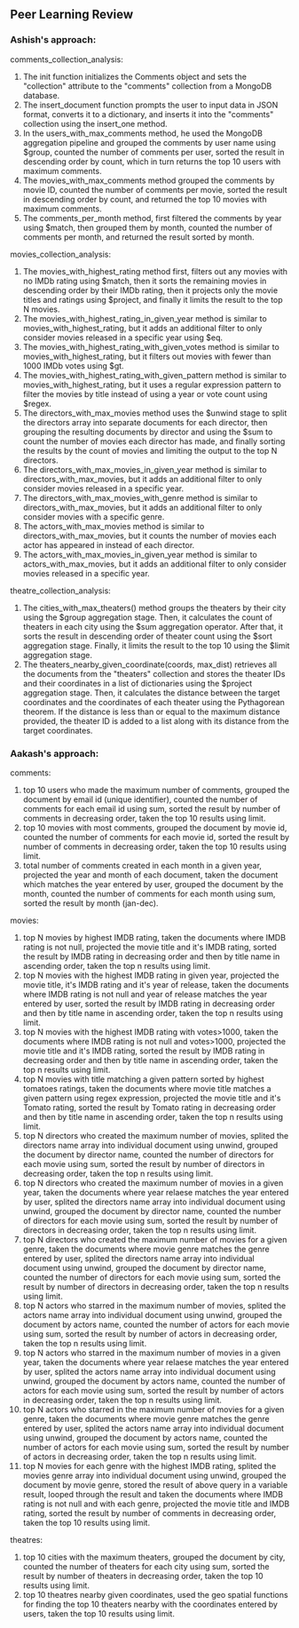 ## Peer Learning Review

### Ashish's approach:

comments_collection_analysis:
1. The init function initializes the Comments object and sets the "collection" attribute to the "comments" collection from a MongoDB database.
2. The insert_document function prompts the user to input data in JSON format, converts it to a dictionary, and inserts it into the "comments" collection using the insert_one method.
3. In the users_with_max_comments method, he used the MongoDB aggregation pipeline and grouped the comments by user name using $group, counted the number of comments per user, sorted the result in descending order by count, which in turn returns the top 10 users with maximum comments.
4. The movies_with_max_comments method grouped the comments by movie ID, counted the number of comments per movie, sorted the result in descending order by count, and returned the top 10 movies with maximum comments.
5. The comments_per_month method, first filtered the comments by year using $match, then grouped them by month, counted the number of comments per month, and returned the result sorted by month.

movies_collection_analysis:
1. The movies_with_highest_rating method first, filters out any movies with no IMDb rating using $match, then it sorts the remaining movies in descending order by their IMDb rating, then it projects only the movie titles and ratings using $project, and finally it limits the result to the top N movies.
2. The movies_with_highest_rating_in_given_year method is similar to movies_with_highest_rating, but it adds an additional filter to only consider movies released in a specific year using $eq.
3. The movies_with_highest_rating_with_given_votes method is similar to movies_with_highest_rating, but it filters out movies with fewer than 1000 IMDb votes using $gt.
4. The movies_with_highest_rating_with_given_pattern method is similar to movies_with_highest_rating, but it uses a regular expression pattern to filter the movies by title instead of using a year or vote count using $regex.
5. The directors_with_max_movies method uses the $unwind stage to split the directors array into separate documents for each director, then grouping the resulting documents by director and using the $sum to count the number of movies each director has made, and finally sorting the results by the count of movies and limiting the output to the top N directors.
6. The directors_with_max_movies_in_given_year method is similar to directors_with_max_movies, but it adds an additional filter to only consider movies released in a specific year.
7. The directors_with_max_movies_with_genre method is similar to directors_with_max_movies, but it adds an additional filter to only consider movies with a specific genre.
8. The actors_with_max_movies method is similar to directors_with_max_movies, but it counts the number of movies each actor has appeared in instead of each director.
9. The actors_with_max_movies_in_given_year method is similar to actors_with_max_movies, but it adds an additional filter to only consider movies released in a specific year.

theatre_collection_analysis:
1. The cities_with_max_theaters() method groups the theaters by their city using the $group aggregation stage. Then, it calculates the count of theaters in each city using the $sum aggregation operator. After that, it sorts the result in descending order of theater count using the $sort aggregation stage. Finally, it limits the result to the top 10 using the $limit aggregation stage.
2. The theaters_nearby_given_coordinate(coords, max_dist) retrieves all the documents from the "theaters" collection and stores the theater IDs and their coordinates in a list of dictionaries using the $project aggregation stage. Then, it calculates the distance between the target coordinates and the coordinates of each theater using the Pythagorean theorem. If the distance is less than or equal to the maximum distance provided, the theater ID is added to a list along with its distance from the target coordinates.


### Aakash's approach:

comments:
1. top 10 users who made the maximum number of comments, grouped the document by email id (unique identifier), counted the number of comments for each email id using sum, sorted the result by number of comments in decreasing order, taken the top 10 results using limit.
2. top 10 movies with most comments, grouped the document by movie id, counted the number of comments for each movie id, sorted the result by number of comments in decreasing order, taken the top 10 results using limit.
3. total number of comments created in each month in a given year, projected the year and month of each document, taken the document which matches the year entered by user, grouped the document by the month, counted the number of comments for each month using sum, sorted the result by month (jan-dec).

movies:
1. top N movies by highest IMDB rating, taken the documents where IMDB rating is not null, projected the movie title and it's IMDB rating, sorted the result by IMDB rating in decreasing order and then by title name in ascending order, taken the top n results using limit.
2. top N movies with the highest IMDB rating in given year, projected the movie title, it's IMDB rating and it's year of release, taken the documents where IMDB rating is not null and year of release matches the year entered by user, sorted the result by IMDB rating in decreasing order and then by title name in ascending order, taken the top n results using limit.
3. top N movies with the highest IMDB rating with votes>1000, taken the documents where IMDB rating is not null and votes>1000, projected the movie title and it's IMDB rating, sorted the result by IMDB rating in decreasing order and then by title name in ascending order, taken the top n results using limit.
4. top N movies with title matching a given pattern sorted by highest tomatoes ratings, taken the documents where movie title matches a given pattern using regex expression, projected the movie title and it's Tomato rating, sorted the result by Tomato rating in decreasing order and then by title name in ascending order, taken the top n results using limit.
5. top N directors who created the maximum number of movies, splited the directors name array into individual document using unwind, grouped the document by director name, counted the number of directors for each movie using sum, sorted the result by number of directors in decreasing order, taken the top n results using limit.
6. top N directors who created the maximum number of movies in a given year, taken the documents where year relaese matches the year entered by user, splited the directors name array into individual document using unwind, grouped the document by director name, counted the number of directors for each movie using sum, sorted the result by number of directors in decreasing order, taken the top n results using limit.
7. top N directors who created the maximum number of movies for a given genre, taken the documents where movie genre matches the genre entered by user, splited the directors name array into individual document using unwind, grouped the document by director name, counted the number of directors for each movie using sum, sorted the result by number of directors in decreasing order, taken the top n results using limit.
8. top N actors who starred in the maximum number of movies, splited the actors name array into individual document using unwind, grouped the document by actors name, counted the number of actors for each movie using sum, sorted the result by number of actors in decreasing order, taken the top n results using limit.
9. top N actors who starred in the maximum number of movies in a given year, taken the documents where year relaese matches the year entered by user, splited the actors name array into individual document using unwind, grouped the document by actors name, counted the number of actors for each movie using sum, sorted the result by number of actors in decreasing order, taken the top n results using limit.
10. top N actors who starred in the maximum number of movies for a given genre, taken the documents where movie genre matches the genre entered by user, splited the actors name array into individual document using unwind, grouped the document by actors name, counted the number of actors for each movie using sum, sorted the result by number of actors in decreasing order, taken the top n results using limit.
11. top N movies for each genre with the highest IMDB rating, splited the movies genre array into individual document using unwind, grouped the document by movie genre, stored the result of above query in a variable result, looped through the result and taken the documents where IMDB rating is not null and with each genre, projected the movie title and IMDB rating, sorted the result by number of comments in decreasing order, taken the top 10 results using limit.

theatres:
1. top 10 cities with the maximum theaters, grouped the document by city, counted the number of theaters for each city using sum, sorted the result by number of theaters in decreasing order, taken the top 10 results using limit.
2. top 10 theatres nearby given coordinates, used the geo spatial functions for finding the top 10 theaters nearby with the coordinates entered by users, taken the top 10 results using limit.
